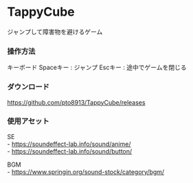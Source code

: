 # TappyCube
ジャンプして障害物を避けるゲーム

### 操作方法
キーボード
Spaceキー : ジャンプ
Escキー   : 途中でゲームを閉じる

### ダウンロード
<a href="https://github.com/pto8913/TappyCube/releases">https://github.com/pto8913/TappyCube/releases</a>
### 使用アセット
  SE<br>
    - <a href="https://soundeffect-lab.info/sound/anime/">https://soundeffect-lab.info/sound/anime/</a><br>
    - <a href="https://soundeffect-lab.info/sound/button/">https://soundeffect-lab.info/sound/button/</a><br>

  BGM<br>
    - <a href="https://www.springin.org/sound-stock/category/bgm/">https://www.springin.org/sound-stock/category/bgm/</a><br>